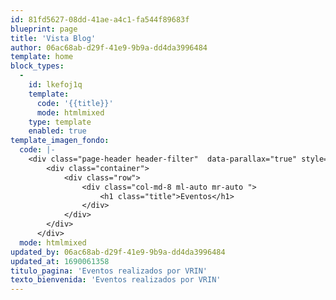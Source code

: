 ```yaml
---
id: 81fd5627-08dd-41ae-a4c1-fa544f89683f
blueprint: page
title: 'Vista Blog'
author: 06ac68ab-d29f-41e9-9b9a-dd4da3996484
template: home
block_types:
  -
    id: lkefoj1q
    template:
      code: '{{title}}'
      mode: htmlmixed
    type: template
    enabled: true
template_imagen_fondo:
  code: |-
    <div class="page-header header-filter"  data-parallax="true" style="background-image: url('/assets/a_home_otros/eventos.webp');">
        <div class="container">
            <div class="row">
                <div class="col-md-8 ml-auto mr-auto ">
                    <h1 class="title">Eventos</h1>
                </div>
            </div>
        </div>
      </div>
  mode: htmlmixed
updated_by: 06ac68ab-d29f-41e9-9b9a-dd4da3996484
updated_at: 1690061358
titulo_pagina: 'Eventos realizados por VRIN'
texto_bienvenida: 'Eventos realizados por VRIN'
---
```

